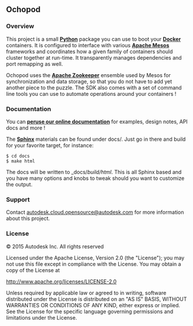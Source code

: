 ## Ochopod

### Overview

This project is a small [**Python**](https://www.python.org/) package you can use to boot your
[**Docker**](https://www.docker.com/) containers. It is configured to interface with various
[**Apache Mesos**](http://mesos.apache.org/) frameworks and coordinates how a given family of containers should
cluster together at run-time. It transparently manages dependencies and port remapping as well.

Ochopod uses the [**Apache Zookeeper**](http://zookeeper.apache.org/) ensemble used by Mesos for synchronization
and data storage, so that you do not have to add yet another piece to the puzzle. The SDK also comes with a set of
command line tools you can use to automate operations around your containers !

### Documentation

You can [**peruse our online documentation**](https://git.autodesk.com/pages/cloudplatform-compute/ochopod/)
for examples, design notes, API docs and more !

The [**Sphinx**](http://sphinx-doc.org/) materials can be found under docs/. Just go in there and build for your
favorite target, for instance:

```
$ cd docs
$ make html
```

The docs will be written to _docs/_build/html_. This is all Sphinx based and you have many options and knobs to
tweak should you want to customize the output.

### Support

Contact autodesk.cloud.opensource@autodesk.com for more information about this project.


### License

© 2015 Autodesk Inc.
All rights reserved

Licensed under the Apache License, Version 2.0 (the "License");
you may not use this file except in compliance with the License.
You may obtain a copy of the License at

   http://www.apache.org/licenses/LICENSE-2.0

Unless required by applicable law or agreed to in writing, software
distributed under the License is distributed on an "AS IS" BASIS,
WITHOUT WARRANTIES OR CONDITIONS OF ANY KIND, either express or implied.
See the License for the specific language governing permissions and
limitations under the License.